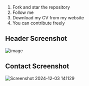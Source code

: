 1. Fork and star the repository
2. Follow me
3. Download my CV from my website 
4. You can contribute freely   
  
         
## Header Screenshot 
![image](https://github.com/user-attachments/assets/431b545b-947f-4afa-92ee-2cd54b90a178)

## Contact Screenshot 
![Screenshot 2024-12-03 141129](https://github.com/user-attachments/assets/7d17ecc2-935b-4b2c-9e7f-05bea8faca7b)
